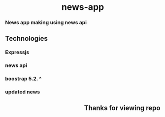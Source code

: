 <h1 align="center"> news-app </h1>
<h3>News app making using news api <h3>
<h2>Technologies </h2>
<h3>Expressjs </h3>
<h3>news api</h3>
<h3>boostrap 5.2. ^</h3>
<h3>updated news</h3>
<div align="right">
    <h2>Thanks for viewing repo </h2>

</div>
